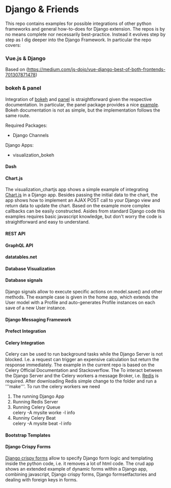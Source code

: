 # Django & Friends

This repo contains examples for possible integrations of other
python frameworks and general how-to-does for Django extension. 
The repos is by no means complete nor necessarily best-practice.
Instead it evolves step by step as I dig deeper into the Django Framework.
In particular the repo covers:


### Vue.js & Django
Based on (https://medium.com/js-dojo/vue-django-best-of-both-frontends-701307871478)
### bokeh & panel 
Integration of [bokeh](https://docs.bokeh.org/en/latest/) and [panel](https://panel.holoviz.org)
is straightforward given the respective documentation. In particular, the panel package
provides a nice [example](https://panel.holoviz.org/user_guide/Django_Apps.html).
Bokeh documentation is not as simple, but the implementation follows the same route.

Required Packages:  
* Django Channels

Django Apps:
* visualization_bokeh


#### Dash

#### Chart.js 
The visualization_chartjs app shows a simple example of integrating
[Chart.js](https://www.chartjs.org) in a Django app. Besides passing the initial data to the chart,
the app shows how to implement an AJAX POST call to your Django view and
return data to update the chart. Based on the example more complex callbacks can be easily constructed.
Asides from standard Django code this examples requires basic javascript knowledge, but don't worry
the code is straightforward and easy to understand.

 
#### REST API

#### GraphQL API
#### datatables.net
#### Database Visualization
#### Database signals
Django signals allow to execute specific actions on model.save()
and other methods. The example case is given in the home app, which
extends the User model with a Profile and auto-generates 
Profile instances on each save of a new User instance.
#### Django Messaging Framework
#### Prefect Integration
#### Celery Integration
Celery can be used to run background tasks while the Django Server is not blocked. 
I.e. a request can trigger an expensive calculation but return the response immediately.
The example in the current repo is based on the Celery Official Documentation and Stackoverflow.
The 
To interact between the Django Server and the Celery workers a message Broker, i.e. [Redis](https://redis.io) is required. 
After downloading Redis simple change to the folder and run a '''make'''.
To run the celery workers we need
1) The running Django App
2) Running Redis Server
3) Running Celery Queue  
celery -A mysite worke -l info
4) Runniny Celery Beat  
celery -A mysite beat -l info


#### Bootstrap Templates


#### Django Crispy Forms
[Django crispy forms](https://django-crispy-forms.readthedocs.io/en/latest/) allow to specify Django form logic and templating inside the python code, i.e.
it removes a lot of html code. The crud app shows an extended example of dynamic forms
within a Django app, combining javascript, Django crispy forms, Django formsetfactories
and dealing with foreign keys in forms.

